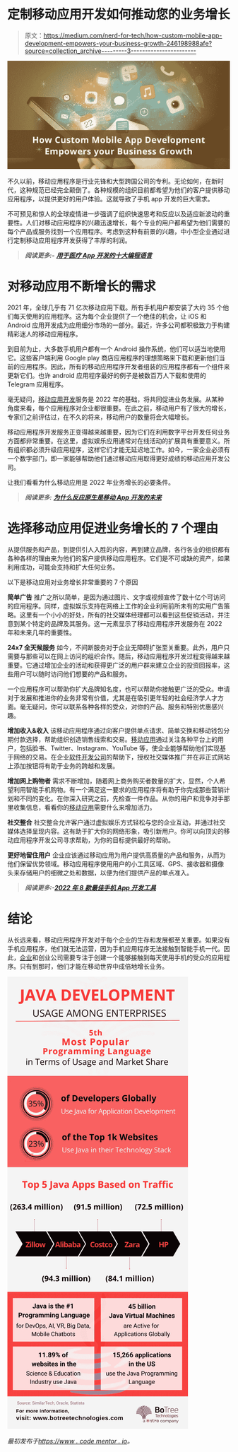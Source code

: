 # 定制移动应用开发如何推动您的业务增长

> 原文：<https://medium.com/nerd-for-tech/how-custom-mobile-app-development-empowers-your-business-growth-246198988afe?source=collection_archive---------3----------------------->

![](img/5fc4ed04594c82e1b9d296a839bb2063.png)

不久以前，移动应用程序是行业先锋和大型跨国公司的专利。无论如何，在新时代，这种规范已经完全颠倒了。各种规模的组织目前都希望为他们的客户提供移动应用程序，以提供更好的用户体验。这就导致了手机 app 开发的巨大需求。

不可预见和惊人的全球疫情进一步强调了组织快速思考和反应以及适应新波动的重要性。人们对移动应用程序的兴趣迅速增长，每个专业的用户都希望为他们需要的每个产品或服务找到一个应用程序。考虑到这种有前景的兴趣，中小型企业通过进行定制移动应用程序开发获得了丰厚的利润。

> ***阅读更多:-*** [***用于医疗 App 开发的十大编程语言***](https://www.botreetechnologies.com/blog/programming-languages-used-for-medical-app-development/)

# 对移动应用不断增长的需求

2021 年，全球几乎有 71 亿次移动应用下载。所有手机用户都安装了大约 35 个他们每天使用的应用程序。这为每个企业提供了一个绝佳的机会，让 iOS 和 Android 应用开发成为应用细分市场的一部分。最近，许多公司都积极致力于构建精彩迷人的移动应用程序。

到目前为止，大多数手机用户都有一个 Android 操作系统，他们可以适当地使用它。这些客户端利用 Google play 商店应用程序的理想策略来下载和更新他们当前的应用程序。因此，所有的移动应用程序开发者组装的应用程序都有一个组件来更新它们。也许 android 应用程序最好的例子是被数百万人下载和使用的 Telegram 应用程序。

毫无疑问，[移动应用开发](https://www.botreetechnologies.com/blog/10-important-mobile-app-development-facts/)服务是 2022 年的基础，将共同促进业务发展。从某种角度来看，每个应用程序对企业都很重要。在此之前，移动用户有了很大的增长，专家们之前评估过，在不久的将来，移动用户的数量将会大幅增长。

移动应用程序开发服务正变得越来越重要，因为它们在利用数字平台开发任何业务方面都非常重要。在这里，虚拟娱乐应用通常对在线活动的扩展具有重要意义。所有组织都必须升级应用程序，这样它们才能无延迟地工作。如今，一家企业必须有一个数字部门，即一家能够帮助他们通过移动应用取得更好成绩的移动应用开发公司。

让我们看看为什么移动应用是 2022 年业务增长的必要条件。

> ***阅读更多:*** [***为什么反应原生是移动 App 开发的未来***](https://www.botreetechnologies.com/blog/react-native-future-of-mobile-app-development/)

# 选择移动应用促进业务增长的 7 个理由

从提供服务和产品，到提供引人入胜的内容，再到建立品牌，各行各业的组织都有各种各样的理由来为他们的客户提供移动应用程序。它们是不可或缺的资产，如果利用成功，可能会支持和扩大任何业务。

以下是移动应用对业务增长非常重要的 7 个原因

**简单广告** 推广之所以简单，是因为通过图片、文字或视频宣传了数十亿个可访问的应用程序。同样，虚拟娱乐支持在网络上工作的企业利用前所未有的实用广告策略。这里有一个小小的好处，所有的社交媒体经理都可以看到这些促销活动，并注意到某个特定的品牌及其服务。这一元素显示了移动应用程序开发服务在 2022 年和未来几年的重要性。

**24x7 全天候服务** 如今，不间断服务对于企业无障碍扩张至关重要。此外，用户只需要与那些可以在网上访问的组织合作。随后，移动应用程序开发过程变得越来越重要。它通过增加企业的活动和获得更广泛的用户群来建立企业的投资回报率，这些用户可以随时访问他们想要的产品和服务。

一个应用程序可以帮助你扩大品牌知名度，也可以帮助你接触更广泛的受众。申请对于发展和推进你的业务非常有价值，尤其是在吸引更年轻的社会经济学人才方面。毫无疑问，你可以联系各种各样的受众，对你的产品、服务和特别优惠感兴趣。

**增加收入&收入** 该移动应用程序通过向客户提供单点请求、简单交换和移动钱包分期付款选择，帮助组织创造销售线索和交易。[移动应用](https://www.botreetechnologies.com/blog/things-you-need-to-ponder-for-mobile-app-development/)通过关注各种平台上的用户，包括脸书、Twitter、Instagram、YouTube 等，使企业能够帮助他们实现基于网络的交易。在企业[软件开发公司](https://www.botreetechnologies.com/)的帮助下，授权社交媒体推广并在非正式网站上添加按钮将有助于业务的跨越和发展。

**增加网上购物者** 需求不断增加，随着网上商务购买者数量的扩大，显然，个人希望利用智能手机购物。有一个满足这一要求的应用程序将有助于你完成那些营销计划和不同的变化。在你深入研究之前，先检查一件作品。从你的用户和竞争对手那里收集信息，看看你的[移动应用](https://www.botreetechnologies.com/blog/7-reasons-to-use-microsoft-net-framework-for-app-development/)需要什么来增加活力。

**社交整合** 社交整合允许客户通过虚拟娱乐方式轻松与您的企业互动，并通过社交媒体选择呈现内容。这有助于扩大你的网络形象，吸引新用户。你可以向顶尖的移动应用程序开发公司寻求帮助，为你的目标提供最好的帮助。

**更好地留住用户** 企业应该通过移动应用为用户提供高质量的产品和服务，从而为他们保留优势领域。移动应用程序使用用户的小工具区域、GPS、接收器和摄像头来存储用户的细微之处和数据，以便为他们提供产品的单点准入。

> ***阅读更多:-***[***2022 年 8 款最佳手机 App 开发工具***](https://www.botreetechnologies.com/blog/top-8-mobile-app-development-tools-technologies/)

# 结论

从长远来看，移动应用程序开发对于每个企业的生存和发展都至关重要。如果没有手机应用程序，他们就无法运营，因为手机应用程序无法接触到智能手机一代。因此，[企业](https://www.business2community.com/mobile-apps/top-7-tools-for-cross-platform-enterprise-mobile-app-development-02430057)和创业公司需要专注于创建一个能够接触到每天使用手机的受众的应用程序。只有到那时，他们才能在移动世界中成倍地增长业务。

![](img/41115d4ace80fe5e73e57f9a7b4541cc.png)

*最初发布于*[*https://www . code mentor . io*](https://www.codementor.io/@parthbarot/how-custom-mobile-app-development-empowers-your-business-growth-1te0xo4qyj)*。*